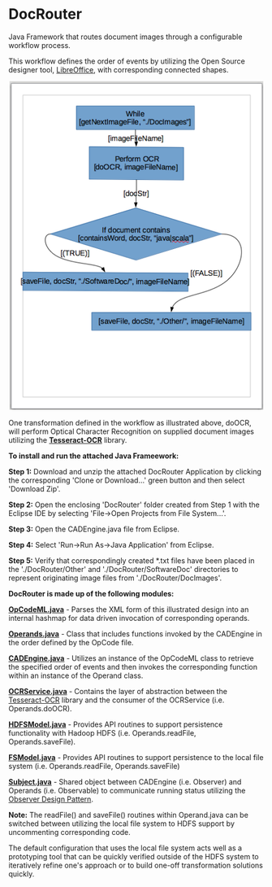 # DocRouter
Java Framework that routes document images through a configurable workflow process.<p>
This workflow defines the order of events by utilizing the Open Source designer tool, <a href=https://en.wikipedia.org/wiki/LibreOffice>LibreOffice</a>, with corresponding connected shapes.<p>
<p align="center">
  <img src="./WorkFlowExample.png" width="500"/>
</p>
One transformation defined in the workflow as illustrated above, doOCR, will perform Optical Character Recognition on supplied document images utilizing the <b><a href=https://en.wikipedia.org/wiki/Tesseract_(software)>Tesseract-OCR</a></b> library.<p><p>
<b>To install and run the attached Java Frameework:</b><p><p>
<b>Step 1:</b>  Download and unzip the attached DocRouter Application by clicking the corresponding 'Clone or Download...' green button and then select 'Download Zip'.<p>
<b>Step 2:</b>  Open the enclosing 'DocRouter' folder created from Step 1 with the Eclipse IDE by selecting 'File->Open Projects from File System...'.<p>
<b>Step 3:</b>  Open the CADEngine.java file from Eclipse.<p>
<b>Step 4:</b>  Select 'Run->Run As->Java Application' from Eclipse.<p>
<b>Step 5:</b>  Verify that correspondingly created *.txt files have been placed in the './DocRouter/Other' and './DocRouter/SoftwareDoc' directories to represent originating image files from './DocRouter/DocImages'.<p>
<p><b>DocRouter is made up of the following modules:</b><p><p>
<b><a href=https://github.com/DevelopAir/DocRouter/blob/master/src/main/java/com/duncanson/DocRouter/OpCodeML.java>OpCodeML.java</a></b> - Parses the XML form of this illustrated design into an internal hashmap for data driven invocation of corresponding operands.<p>
<b><a href=https://github.com/DevelopAir/DocRouter/blob/master/src/main/java/com/duncanson/DocRouter/Operands.java>Operands.java</a></b> - Class that includes functions invoked by the CADEngine in the order defined by the OpCode file.<p>
<b><a href=https://github.com/DevelopAir/DocRouter/blob/master/src/main/java/com/duncanson/DocRouter/CADEngine.java>CADEngine.java</a></b> - Utilizes an instance of the OpCodeML class to retrieve the specified order of events and then invokes the corresponding function within an instance of the Operand class.<p>
<b><a href=https://github.com/DevelopAir/DocRouter/blob/master/src/main/java/com/duncanson/DocRouter/OCRService.java>OCRService.java</a></b> - Contains the layer of abstraction between the <a href=https://github.com/tesseract-ocr/tesseract/wiki>Tesseract-OCR</a> library and the consumer of the OCRService (i.e. Operands.doOCR).<p>
<b><a href=https://github.com/DevelopAir/DocRouter/blob/master/src/main/java/com/duncanson/DocRouter/HDFSModel.java>HDFSModel.java</a></b> - Provides API routines to support persistence functionality with Hadoop HDFS (i.e. Operands.readFile, Operands.saveFile).<p>
<b><a href=https://github.com/DevelopAir/DocRouter/blob/master/src/main/java/com/duncanson/DocRouter/FSModel.java>FSModel.java</a></b> - Provides API routines to support persistence to the local file system (i.e. Operands.readFile, Operands.saveFile)<p>
<b><a href=https://github.com/DevelopAir/DocRouter/blob/master/src/main/java/com/duncanson/DocRouter/CADEngine.java>Subject.java</a></b> - Shared object between CADEngine (i.e. Observer) and Operands (i.e. Observable) to communicate running status utilizing the <a href=http://www.oodesign.com/observer-pattern.html>Observer Design Pattern</a>.<p><p>
<b>Note:</b> The readFile() and saveFile() routines within Operand.java can be switched between utilizing the local file system to HDFS support by uncommenting corresponding code.
<p><p>The default configuration that uses the local file system acts well as a prototyping tool that can be quickly verified outside of the HDFS system to iteratively refine one's approach or to build one-off transformation solutions quickly.

